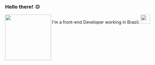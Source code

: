 ### Hello there! :D

<div>
<img align=left src="https://user-images.githubusercontent.com/86322489/159967358-8e245b48-ee91-4130-afbf-6ba545924985.gif" width="150" height="150" />
  <ul>
    I'm a front-end Developer working in Brazil.
    <img src="https://cdn.jsdelivr.net/gh/devicons/devicon/icons/html5/html5-original.svg" width="30" height="30" list-style=none/>
  </ul>
</div>





